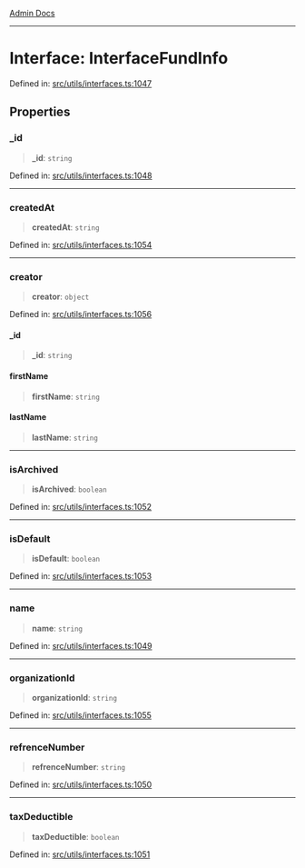 [Admin Docs](/)

***

# Interface: InterfaceFundInfo

Defined in: [src/utils/interfaces.ts:1047](https://github.com/PalisadoesFoundation/talawa-admin/blob/main/src/utils/interfaces.ts#L1047)

## Properties

### \_id

> **\_id**: `string`

Defined in: [src/utils/interfaces.ts:1048](https://github.com/PalisadoesFoundation/talawa-admin/blob/main/src/utils/interfaces.ts#L1048)

***

### createdAt

> **createdAt**: `string`

Defined in: [src/utils/interfaces.ts:1054](https://github.com/PalisadoesFoundation/talawa-admin/blob/main/src/utils/interfaces.ts#L1054)

***

### creator

> **creator**: `object`

Defined in: [src/utils/interfaces.ts:1056](https://github.com/PalisadoesFoundation/talawa-admin/blob/main/src/utils/interfaces.ts#L1056)

#### \_id

> **\_id**: `string`

#### firstName

> **firstName**: `string`

#### lastName

> **lastName**: `string`

***

### isArchived

> **isArchived**: `boolean`

Defined in: [src/utils/interfaces.ts:1052](https://github.com/PalisadoesFoundation/talawa-admin/blob/main/src/utils/interfaces.ts#L1052)

***

### isDefault

> **isDefault**: `boolean`

Defined in: [src/utils/interfaces.ts:1053](https://github.com/PalisadoesFoundation/talawa-admin/blob/main/src/utils/interfaces.ts#L1053)

***

### name

> **name**: `string`

Defined in: [src/utils/interfaces.ts:1049](https://github.com/PalisadoesFoundation/talawa-admin/blob/main/src/utils/interfaces.ts#L1049)

***

### organizationId

> **organizationId**: `string`

Defined in: [src/utils/interfaces.ts:1055](https://github.com/PalisadoesFoundation/talawa-admin/blob/main/src/utils/interfaces.ts#L1055)

***

### refrenceNumber

> **refrenceNumber**: `string`

Defined in: [src/utils/interfaces.ts:1050](https://github.com/PalisadoesFoundation/talawa-admin/blob/main/src/utils/interfaces.ts#L1050)

***

### taxDeductible

> **taxDeductible**: `boolean`

Defined in: [src/utils/interfaces.ts:1051](https://github.com/PalisadoesFoundation/talawa-admin/blob/main/src/utils/interfaces.ts#L1051)
